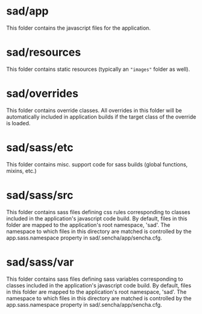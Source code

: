 # sad/app

This folder contains the javascript files for the application.

# sad/resources

This folder contains static resources (typically an `"images"` folder as well).

# sad/overrides

This folder contains override classes. All overrides in this folder will be 
automatically included in application builds if the target class of the override
is loaded.

# sad/sass/etc

This folder contains misc. support code for sass builds (global functions, 
mixins, etc.)

# sad/sass/src

This folder contains sass files defining css rules corresponding to classes
included in the application's javascript code build.  By default, files in this 
folder are mapped to the application's root namespace, 'sad'. The
namespace to which files in this directory are matched is controlled by the
app.sass.namespace property in sad/.sencha/app/sencha.cfg. 

# sad/sass/var

This folder contains sass files defining sass variables corresponding to classes
included in the application's javascript code build.  By default, files in this 
folder are mapped to the application's root namespace, 'sad'. The
namespace to which files in this directory are matched is controlled by the
app.sass.namespace property in sad/.sencha/app/sencha.cfg. 
